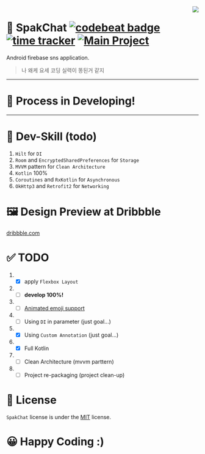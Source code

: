 <img align="right" src="https://raw.githubusercontent.com/sungbin5304/SpakChat/master/app/src/main/res/mipmap-xxhdpi/ic_launcher.png" />

# 💬 SpakChat [![codebeat badge](https://codebeat.co/badges/18a1b0d1-bd49-47cc-bdee-23990693870d)](https://codebeat.co/projects/github-com-sungbin5304-spakchat-master) [![time tracker](https://wakatime.com/badge/github/sungbin5304/SpakChat.svg)](https://wakatime.com/badge/github/sungbin5304/SpakChat) [![Main Project](https://img.shields.io/badge/Project-MAIN-blueviolet)](https://github.com/sungbin5304/SpakChat)
Android firebase sns application.

> 나 왜케 요세 코딩 실력이 똥된거 같지

-----

# 🚧 Process in Developing!

-----

# 🔧 Dev-Skill (todo)
1. `Hilt` for `DI`
2. `Room` and `EncryptedSharedPreferences` for `Storage`
3. `MVVM` pattern for `Clean Architecture`
4. `Kotlin` 100%
5. `Coroutines` and `RxKotlin` for `Asynchronous`
6. `OkHttp3` and `Retrofit2` for `Networking`

# 🖼️ Design Preview at Dribbble
[dribbble.com](https://dribbble.com/zmo__/collections/3269989-SpakChat-Design?utm_source=Clipboard_clipboard_collection&utm_campaign=zmo__&utm_content=SpakChat%20%23Design&utm_medium=Social_Share)

# ✅ TODO
1. - [x] apply `Flexbox Layout`
2. - [ ] **develop 100%!**
3. - [ ] [Animated emoji support](https://github.com/sungbin5304/SpakChat/issues/1)
4. - [ ] Using `DI` in parameter (just goal...)
5. - [x] Using `Custom Annotation` (just goal...)
6. - [x] Full Kotlin
7. - [ ] Clean Architecture (mvvm parttern)
8. - [ ] Project re-packaging (project clean-up)

# 📜 License
`SpakChat` license is under the [MIT](https://github.com/sungbin5304/SpakChat/blob/master/LICENSE) license.

# 😀 Happy Coding :)
